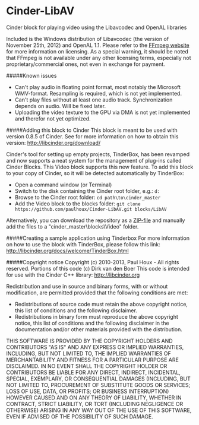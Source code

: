 Cinder-LibAV
================

Cinder block for playing video using the Libavcodec and OpenAL libraries


Included is the Windows distribution of Libavcodec (the version of November 25th, 2012) and OpenAL 1.1. Please refer to the [FFmpeg website](http://www.ffmpeg.org/) for more information on licensing. As a special warning, it should be noted that FFmpeg is not available under any other licensing terms, especially not proprietary/commercial ones, not even in exchange for payment.


#####Known issues
* Can't play audio in floating point format, most notably the Microsoft WMV-format. Resampling is required, which is not yet implemented.
* Can't play files without at least one audio track. Synchronization depends on audio. Will be fixed later.
* Uploading the video texture to the GPU via DMA is not yet implemented and therefor not yet optimized.


#####Adding this block to Cinder
This block is meant to be used with version 0.8.5 of Cinder. See for more information on how to obtain this version:
http://libcinder.org/download/

Cinder's tool for setting up empty projects, TinderBox, has been revamped and now supports a neat system for the management of plug-ins called Cinder Blocks. This Video block supports this new feature. To add this block to your copy of Cinder, so it will be detected automatically by TinderBox:
* Open a command window (or Terminal)
* Switch to the disk containing the Cinder root folder, e.g.: ```d:```
* Browse to the Cinder root folder: ```cd path\to\cinder_master```
* Add the Video block to the blocks folder: ```git clone https://github.com/paulhoux/Cinder-LibAV.git blocks/LibAV```

Alternatively, you can download the repository as a [ZIP-file](https://github.com/paulhoux/Cinder-LibAV/zipball/master) and manually add the files to a "cinder_master\blocks\Video" folder.


#####Creating a sample application using Tinderbox
For more information on how to use the block with TinderBox, please follow this link:
http://libcinder.org/docs/welcome/TinderBox.html


#####Copyright notice
Copyright (c) 2010-2013, Paul Houx - All rights reserved.
Portions of this code (c) Dirk van den Boer
This code is intended for use with the Cinder C++ library: http://libcinder.org

Redistribution and use in source and binary forms, with or without modification, are permitted provided that the following conditions are met:

* Redistributions of source code must retain the above copyright notice, this list of conditions and the following disclaimer.
* Redistributions in binary form must reproduce the above copyright notice, this list of conditions and	the following disclaimer in the documentation and/or other materials provided with the distribution.

THIS SOFTWARE IS PROVIDED BY THE COPYRIGHT HOLDERS AND CONTRIBUTORS "AS IS" AND ANY EXPRESS OR IMPLIED WARRANTIES, INCLUDING, BUT NOT LIMITED TO, THE IMPLIED WARRANTIES OF MERCHANTABILITY AND FITNESS FOR A PARTICULAR PURPOSE ARE DISCLAIMED. IN NO EVENT SHALL THE COPYRIGHT HOLDER OR CONTRIBUTORS BE LIABLE FOR ANY DIRECT, INDIRECT, INCIDENTAL, SPECIAL, EXEMPLARY, OR CONSEQUENTIAL DAMAGES (INCLUDING, BUT NOT LIMITED TO, PROCUREMENT OF SUBSTITUTE GOODS OR SERVICES; LOSS OF USE, DATA, OR PROFITS; OR BUSINESS INTERRUPTION) HOWEVER CAUSED AND ON ANY THEORY OF LIABILITY, WHETHER IN CONTRACT, STRICT LIABILITY, OR TORT (INCLUDING
NEGLIGENCE OR OTHERWISE) ARISING IN ANY WAY OUT OF THE USE OF THIS SOFTWARE, EVEN IF ADVISED OF THE POSSIBILITY OF SUCH DAMAGE.
